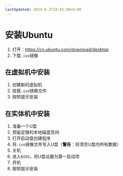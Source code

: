 ```yaml
---
lastUpdated: 2024-6-2T19:42:00+8:00
---
```


# 安装Ubuntu

1. 打开：<https://cn.ubuntu.com/download/desktop>
2. 下载```.iso```镜像

## 在虚拟机中安装

1. 创建新的虚拟机
2. 挂载```.iso```镜像文件
3. 按照提示安装

## 在实体机中安装

1. 准备一个U盘
2. 预留足够的本地磁盘空间
3. 打开启动盘创建程序
4. 将```.iso```镜像文件写入U盘（**警告**：将清空U盘内所有数据）
5. 关机
6. 进入```BIOS```，将U盘设置为第一启动项
7. 开机
8. 按照提示安装
